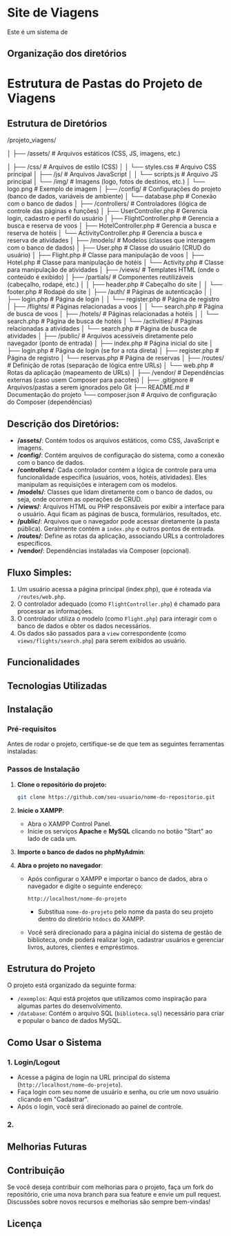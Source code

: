 # Site de Viagens
Este é um sistema de 

## Organização dos diretórios

# Estrutura de Pastas do Projeto de Viagens

## Estrutura de Diretórios		
/projeto_viagens/	

│
├── /assets/              # Arquivos estáticos (CSS, JS, imagens, etc.)

│   ├── /css/             # Arquivos de estilo (CSS)
│   │   └── styles.css    # Arquivo CSS principal
│   ├── /js/              # Arquivos JavaScript
│   │   └── scripts.js    # Arquivo JS principal
│   └── /img/             # Imagens (logo, fotos de destinos, etc.)
│       └── logo.png      # Exemplo de imagem
│
├── /config/              # Configurações do projeto (banco de dados, variáveis de ambiente)
│   └── database.php      # Conexão com o banco de dados
│
├── /controllers/         # Controladores (lógica de controle das páginas e funções)
│   ├── UserController.php # Gerencia login, cadastro e perfil do usuário
│   ├── FlightController.php # Gerencia a busca e reserva de voos
│   ├── HotelController.php  # Gerencia a busca e reserva de hotéis
│   └── ActivityController.php # Gerencia a busca e reserva de atividades
│
├── /models/              # Modelos (classes que interagem com o banco de dados)
│   ├── User.php          # Classe do usuário (CRUD do usuário)
│   ├── Flight.php        # Classe para manipulação de voos
│   ├── Hotel.php         # Classe para manipulação de hotéis
│   └── Activity.php      # Classe para manipulação de atividades
│
├── /views/               # Templates HTML (onde o conteúdo é exibido)
│   ├── /partials/        # Componentes reutilizáveis (cabeçalho, rodapé, etc.)
│   │   ├── header.php    # Cabeçalho do site
│   │   └── footer.php    # Rodapé do site
│   ├── /auth/            # Páginas de autenticação
│   │   ├── login.php     # Página de login
│   │   └── register.php  # Página de registro
│   ├── /flights/         # Páginas relacionadas a voos
│   │   └── search.php    # Página de busca de voos
│   ├── /hotels/          # Páginas relacionadas a hotéis
│   │   └── search.php    # Página de busca de hotéis
│   └── /activities/      # Páginas relacionadas a atividades
│       └── search.php    # Página de busca de atividades
│
├── /public/              # Arquivos acessíveis diretamente pelo navegador (ponto de entrada)
│   ├── index.php         # Página inicial do site
│   ├── login.php         # Página de login (se for a rota direta)
│   ├── register.php      # Página de registro
│   └── reservas.php      # Página de reservas
│
├── /routes/              # Definição de rotas (separação de lógica entre URLs)
│   └── web.php           # Rotas da aplicação (mapeamento de URLs)
│
├── /vendor/              # Dependências externas (caso usem Composer para pacotes)
│
├── .gitignore            # Arquivos/pastas a serem ignorados pelo Git
├── README.md             # Documentação do projeto
└── composer.json         # Arquivo de configuração do Composer (dependências)


## Descrição dos Diretórios:

- **/assets/**: Contém todos os arquivos estáticos, como CSS, JavaScript e imagens.
- **/config/**: Contém arquivos de configuração do sistema, como a conexão com o banco de dados.
- **/controllers/**: Cada controlador contém a lógica de controle para uma funcionalidade específica (usuários, voos, hotéis, atividades). Eles manipulam as requisições e interagem com os modelos.
- **/models/**: Classes que lidam diretamente com o banco de dados, ou seja, onde ocorrem as operações de CRUD.
- **/views/**: Arquivos HTML ou PHP responsáveis por exibir a interface para o usuário. Aqui ficam as páginas de busca, formulários, resultados, etc.
- **/public/**: Arquivos que o navegador pode acessar diretamente (a pasta pública). Geralmente contém a `index.php` e outros pontos de entrada.
- **/routes/**: Define as rotas da aplicação, associando URLs a controladores específicos.
- **/vendor/**: Dependências instaladas via Composer (opcional).

## Fluxo Simples:

1. Um usuário acessa a página principal (index.php), que é roteada via `/routes/web.php`.
2. O controlador adequado (como `FlightController.php`) é chamado para processar as informações.
3. O controlador utiliza o modelo (como `Flight.php`) para interagir com o banco de dados e obter os dados necessários.
4. Os dados são passados para a `view` correspondente (como `views/flights/search.php`) para serem exibidos ao usuário.



## Funcionalidades

## Tecnologias Utilizadas

## Instalação

### Pré-requisitos

Antes de rodar o projeto, certifique-se de que tem as seguintes ferramentas instaladas:


### Passos de Instalação

1. **Clone o repositório do projeto:**

   ```bash
   git clone https://github.com/seu-usuario/nome-do-repositorio.git

2. **Inicie o XAMPP**:

   - Abra o XAMPP Control Panel.
   - Inicie os serviços **Apache** e **MySQL** clicando no botão "Start" ao lado de cada um.

3. **Importe o banco de dados no phpMyAdmin**:

4. **Abra o projeto no navegador**:

   - Após configurar o XAMPP e importar o banco de dados, abra o navegador e digite o seguinte endereço:

     ```
     http://localhost/nome-do-projeto
     ```

     - Substitua `nome-do-projeto` pelo nome da pasta do seu projeto dentro do diretório `htdocs` do XAMPP.

   - Você será direcionado para a página inicial do sistema de gestão de biblioteca, onde poderá realizar login, cadastrar usuários e gerenciar livros, autores, clientes e empréstimos.

## Estrutura do Projeto

O projeto está organizado da seguinte forma:

- `/exemplos`: Aqui está projetos que utilizamos como inspiração para algumas partes do desenvolvimento.
- `/database`: Contém o arquivo SQL (`biblioteca.sql`) necessário para criar e popular o banco de dados MySQL.

## Como Usar o Sistema

### 1. **Login/Logout**

- Acesse a página de login na URL principal do sistema (`http://localhost/nome-do-projeto`).
- Faça login com seu nome de usuário e senha, ou crie um novo usuário clicando em "Cadastrar".
- Após o login, você será direcionado ao painel de controle.

### 2. 

## Melhorias Futuras

## Contribuição

Se você deseja contribuir com melhorias para o projeto, faça um fork do repositório, crie uma nova branch para sua feature e envie um pull request. Discussões sobre novos recursos e melhorias são sempre bem-vindas!

## Licença

